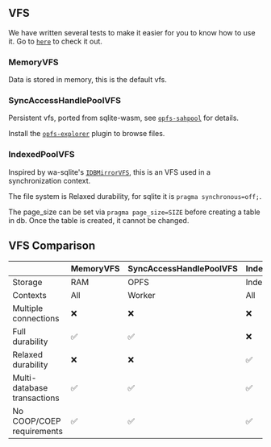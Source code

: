 ## VFS

We have written several tests to make it easier for you to know how to use it.
Go to [`here`](https://github.com/Spxg/sqlite-wasm-rs/tree/master/sqlite-wasm-rs/tests/vfs) to check it out.

### MemoryVFS

Data is stored in memory, this is the default vfs.

### SyncAccessHandlePoolVFS

Persistent vfs, ported from sqlite-wasm, see [`opfs-sahpool`](https://sqlite.org/wasm/doc/trunk/persistence.md#vfs-opfs-sahpool) for details.

Install the [`opfs-explorer`](https://chromewebstore.google.com/detail/opfs-explorer/acndjpgkpaclldomagafnognkcgjignd) plugin to browse files.

### IndexedPoolVFS

Inspired by wa-sqlite's [`IDBMirrorVFS`](https://github.com/rhashimoto/wa-sqlite/blob/master/src/examples/IDBMirrorVFS.js), this is an VFS used in a synchronization context.

The file system is Relaxed durability, for sqlite it is `pragma synchronous=off;`.

The page_size can be set via `pragma page_size=SIZE` before creating a table in db. Once the table is created, it cannot be changed.

## VFS Comparison

||MemoryVFS|SyncAccessHandlePoolVFS|IndexedPoolVFS|
|-|-|-|-|
|Storage|RAM|OPFS|IndexedDB|
|Contexts|All|Worker|All|
|Multiple connections|:x:|:x:|:x:|
|Full durability|✅|✅|:x:|
|Relaxed durability|:x:|:x:|✅|
|Multi-database transactions|✅|✅|✅|
|No COOP/COEP requirements|✅|✅|✅|
